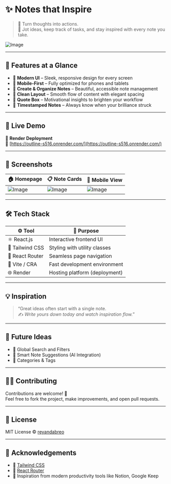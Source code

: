 # ✨ Notes that Inspire

> 🧠 Turn thoughts into actions.  
> 📝 Jot ideas, keep track of tasks, and stay inspired with every note you take.

![Image](https://github.com/user-attachments/assets/d33b21b4-f822-41e9-ae87-aa7521ee62b5)


---

## 🌟 Features at a Glance

- 🎨 **Modern UI** – Sleek, responsive design for every screen
- 📱 **Mobile-First** – Fully optimized for phones and tablets
- 📝 **Create & Organize Notes** – Beautiful, accessible note management
- 🧹 **Clean Layout** – Smooth flow of content with elegant spacing
- 🧾 **Quote Box** – Motivational insights to brighten your workflow
- 📅 **Timestamped Notes** – Always know when your brilliance struck

---

## 🔗 Live Demo

🚀 **Render Deployment**  
🔗 [https://outline-s516.onrender.com/](https://outline-s516.onrender.com/)

---

## 📸 Screenshots

| 🏠 Homepage | 📋 Note Cards | 📱 Mobile View |
|------------|---------------|----------------|
| ![Image](https://github.com/user-attachments/assets/d33b21b4-f822-41e9-ae87-aa7521ee62b5) | ![Image](https://github.com/user-attachments/assets/a39ca450-7369-4c43-b8b2-869161fd9ea6) | ![Image](https://github.com/user-attachments/assets/8a84cab2-6cb4-4466-a472-58e731131620) |

---

## 🛠️ Tech Stack

| ⚙️ Tool            | 🚀 Purpose                      |
|--------------------|---------------------------------|
| ⚛️ React.js         | Interactive frontend UI         |
| 🎨 Tailwind CSS     | Styling with utility classes    |
| 🧭 React Router     | Seamless page navigation        |
| 🧱 Vite / CRA        | Fast development environment    |
| 🌐 Render           | Hosting platform (deployment)  |

---

## 💡 Inspiration

> “Great ideas often start with a single note.  
> ✍️ _Write yours down today and watch inspiration flow._”

---

## 📌 Future Ideas

- 🔎 Global Search and Filters  
- 🧠 Smart Note Suggestions (AI Integration)  
- 📁 Categories & Tags  

---

## 🧑‍💻 Contributing

Contributions are welcome! 🙌  
Feel free to fork the project, make improvements, and open pull requests.

---

## 📄 License

MIT License © [reyandabreo](https://github.com/reyandabreo)

---

## 🙏 Acknowledgements

- 💅 [Tailwind CSS](https://tailwindcss.com)
- 🧭 [React Router](https://reactrouter.com/)
- 🧠 Inspiration from modern productivity tools like Notion, Google Keep
